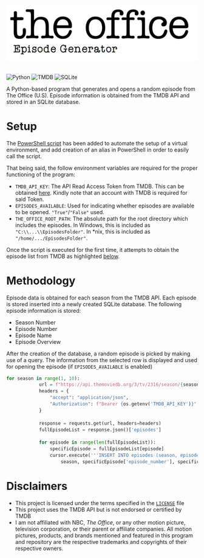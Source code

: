 <img src="/assets/TheOfficeEpisodeGeneratorLogo.png" alt="The Office Episode Generator Logo">

\
![Python](https://img.shields.io/badge/Python-3670A0?style=flat&logo=python&logoColor=ffdd54)
![TMDB](https://img.shields.io/badge/TMDB%20API-0d253f?style=flat&logo=themoviedatabase&logoColor=%230d253f&logoSize=auto&logoHeight=75&logoWidth=25&labelColor=%23ffffff)
![SQLite](https://img.shields.io/badge/SQLite-003B57?style=flat&logo=sqlite&logoColor=white)

A Python-based program that generates and opens a random episode from The Office (U.S). Episode information is obtained from the TMDB API and stored in an SQLite database.

# Setup
The [PowerShell script](set_up_env.ps1) has been added to automate the setup of a virtual environment, and add creation of an alias in PowerShell in order to easily call the script.

That being said, the follow environment variables are required for the proper functioning of the program:
- `TMDB_API_KEY`: The API Read Access Token from TMDB. This can be obtained [here](https://www.themoviedb.org/settings/api). Kindly note that an account with TMDB is required for said Token.
- `EPISODES_AVAILABLE`: Used for indicating whether episodes are available to be opened. `"True"`/`"False"` used.
- `THE_OFFICE_ROOT_PATH`: The absolute path for the root directory which includes the episodes. In Windows, this is included as `"C:\\...\\EpisodesFolder"`. In *nix, this is included as `"/home/.../EpisodesFolder"`.

Once the script is executed for the first time, it attempts to obtain the episode list from TMDB as highlighted [below](#methodology).

# Methodology
Episode data is obtained for each season from the TMDB API. Each episode is stored inserted into a newly created SQLite database. The following episode information is stored:
- Season Number
- Episode Number
- Episode Name
- Episode Overview

After the creation of the database, a random episode is picked by making use of a query. The information from the selected row is displayed and used for opening the episode (if `EPISODES_AVAILABLE` is enabled)

```python
for season in range(1, 10):
            url = f"https://api.themoviedb.org/3/tv/2316/season/{season}?language=en-US"
            headers = {
                "accept": "application/json",
                "Authorization": f"Bearer {os.getenv('TMDB_API_KEY')}"
            }

            response = requests.get(url, headers=headers)
            fullEpisodeList = response.json()['episodes']

            for episode in range(len(fullEpisodeList)):
                specificEpisode = fullEpisodeList[episode]
                cursor.execute('''INSERT INTO episodes (season, episode, episodeName, episodeBrief) VALUES (?, ?, ?, ?)''', (
                    season, specificEpisode['episode_number'], specificEpisode['name'], specificEpisode['overview']))
```

[//]: # (<img src="/assets/loadingDisplaying.gif" alt="Program Functioning">)

# Disclaimers
- This project is licensed under the terms specified in the [`LICENSE`](/LICENSE) file
- This project uses the TMDB API but is not endorsed or certified by TMDB
- I am not affiliated with NBC, *The Office*, or any other motion picture, television corporation, or their parent or affiliate companies. All motion pictures, products, and brands mentioned and featured in this program and repository are the respective trademarks and copyrights of their respective owners.
